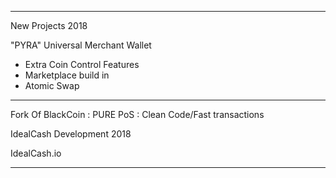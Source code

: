 ------------------------------------------------------------
New Projects 2018

"PYRA" Universal Merchant Wallet 

- Extra Coin Control Features
- Marketplace build in
- Atomic Swap
------------------------------------------------------------

Fork Of BlackCoin : PURE PoS : Clean Code/Fast transactions

IdealCash Development 2018

IdealCash.io

------------------------------------------------------------
